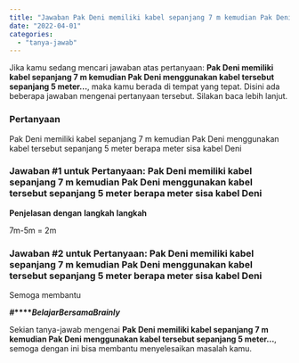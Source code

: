```yaml
---
title: "Jawaban Pak Deni memiliki kabel sepanjang 7 m kemudian Pak Deni menggunakan kabel tersebut sepanjang 5 meter..."
date: "2022-04-01"
categories: 
  - "tanya-jawab"
---
```


Jika kamu sedang mencari jawaban atas pertanyaan: **Pak Deni memiliki kabel sepanjang 7 m kemudian Pak Deni menggunakan kabel tersebut sepanjang 5 meter...**, maka kamu berada di tempat yang tepat. Disini ada beberapa jawaban mengenai pertanyaan tersebut. Silakan baca lebih lanjut.

### Pertanyaan

Pak Deni memiliki kabel sepanjang 7 m kemudian Pak Deni menggunakan kabel tersebut sepanjang 5 meter berapa meter sisa kabel Deni​

### Jawaban #1 untuk Pertanyaan: Pak Deni memiliki kabel sepanjang 7 m kemudian Pak Deni menggunakan kabel tersebut sepanjang 5 meter berapa meter sisa kabel Deni​

**Penjelasan** **dengan** **langkah** **langkah**

7m-5m = 2m

### Jawaban #2 untuk Pertanyaan: Pak Deni memiliki kabel sepanjang 7 m kemudian Pak Deni menggunakan kabel tersebut sepanjang 5 meter berapa meter sisa kabel Deni​

Semoga membantu

**_#_****_BelajarBersamaBrainly_**

Sekian tanya-jawab mengenai **Pak Deni memiliki kabel sepanjang 7 m kemudian Pak Deni menggunakan kabel tersebut sepanjang 5 meter...**, semoga dengan ini bisa membantu menyelesaikan masalah kamu.
